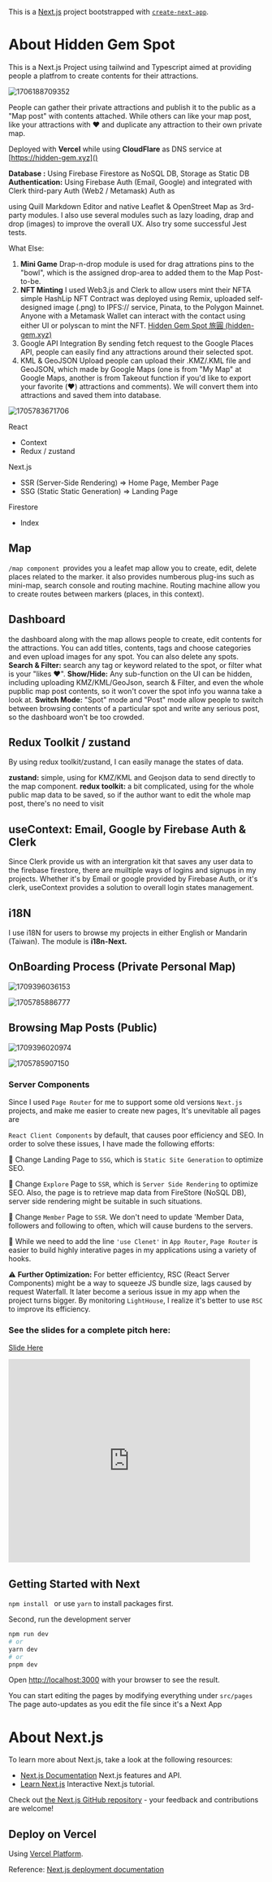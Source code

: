 This is a [Next.js](https://nextjs.org/) project bootstrapped with [`create-next-app`](https://github.com/vercel/next.js/tree/canary/packages/create-next-app).

# About Hidden Gem Spot

This is a Next.js Project using tailwind and Typescript aimed at providing people a platfrom to create contents for their attractions.

![1706188709352](image/README/1706188709352.png)

People can gather their private attractions and publish it to the public as a "Map post" with contents attached.
While others can like your map post, like your attractions with ❤️ and duplicate any attraction to their own private map.

Deployed with **Vercel** while using **CloudFlare** as DNS service at
[https://hidden-gem.xyz]()

**Database :** Using Firebase Firestore as NoSQL DB, Storage as Static DB
**Authentication:** Using Firebase Auth (Email, Google) and integrated with Clerk third-pary Auth (Web2 / Metamask)
Auth as

using Quill Markdown Editor and native Leaflet & OpenStreet Map as 3rd-party modules.
I also use several modules such as lazy loading, drap and drop (images) to improve the overall UX.
Also try some successful Jest tests.

What Else:

1. **Mini Game**
   Drap-n-drop module is used for drag attrations pins to the "bowl", which is the assigned drop-area to added them to the Map Post-to-be.
2. **NFT Minting**
   I used Web3.js and Clerk to allow users mint their NFTA simple HashLip NFT Contract was deployed using Remix, uploaded self-designed image (.png) to IPFS:// service, Pinata, to the Polygon Mainnet. Anyone with a Metamask Wallet can interact with the contact using either UI or polyscan to mint the NFT.
   [Hidden Gem Spot 旅圓 (hidden-gem.xyz)](https://hidden-gem.xyz/mintNFT)
3. Google API Integration
   By sending fetch request to the Google Places API, people can easily find any attractions around their selected spot.
4. KML & GeoJSON Upload
   people can upload their .KMZ/.KML file and GeoJSON, which made by Google Maps (one is from "My Map" at Google Maps, another is from Takeout function if you'd like to export your favorite (❤️) attractions and comments).
   We will convert them into attractions and saved them into database.

![1705783671706](image/README/1705783671706.png)

React

* Context
* Redux / zustand

Next.js

* SSR (Server-Side Rendering) => Home Page, Member Page
* SSG (Static Static Generation) => Landing Page

Firestore

* Index

## Map

`/map component `provides you a leafet map allow you to create, edit, delete places related to the marker.
it also provides numberous plug-ins such as mini-map, search console and routing machine.
Routing machine allow you to create routes between markers (places, in this context).

## Dashboard

the dashboard along with the map allows people to create, edit contents for the attractions. You can add titles, contents, tags and choose categories and even upload images for any spot. You can also delete any spots.
**Search & Filter:** search any tag or keyword related to the spot, or filter what is your "likes ❤️".
**Show/Hide:** Any sub-function on the UI can be hidden, including uploading KMZ/KML/GeoJson, search & Filter,
and even the whole pupblic map post contents, so it won't cover the spot info you wanna take a look at.
**Switch Mode:** "Spot" mode and "Post" mode allow people to switch between browsing contents of a particular spot and write any serious post, so the dashboard won't be too crowded.

## Redux Toolkit / zustand

By using redux toolkit/zustand, I can easily manage the states of data.

**zustand:** simple, using for KMZ/KML and Geojson data to send directly to the map component.
**redux toolkit:** a bit complicated, using for the whole public map data to be saved, so if the author want to edit the whole map post, there's no need to visit

## useContext: Email, Google by Firebase Auth & Clerk

Since Clerk provide us with an intergration kit that saves any user data to the firebase firestore, there are muiltiple ways of logins and signups in my projects. Whether it's by Email or google provided by Firebase Auth, or it's clerk, useContext provides a solution to overall login states management.

## i18N

I use i18N for users to browse my projects in either English or Mandarin (Taiwan). The module is **i18n-Next.**

## OnBoarding Process (Private Personal Map)

![1709396036153](image/README/1709396036153.png)

![1705785886777](image/README/1705785886777.png)

## Browsing Map Posts (Public)

![1709396020974](image/README/1709396020974.png)

![1705785907150](image/README/1705785907150.png)

### Server Components

Since I used `Page Router` for me to support some old versions `Next.js` projects, and make me easier to create new pages, It's unevitable all pages are

`React Client Components` by default, that causes poor efficiency and SEO. In order to solve these issues, I have made the following efforts:

🌟 Change Landing Page to `SSG`, which is `Static Site Generation` to optimize SEO.

🌟 Change `Explore` Page to `SSR`, which is `Server Side Rendering` to optimize SEO. Also, the page is to retrieve map data from FireStore (NoSQL DB), server side rendering might be suitable in such situations.

🌟 Change `Member` Page to `SSR`. We don't need to update 'Member Data, followers and following to often, which will cause burdens to the servers.

🌟 While we need to add the line `'use Clenet'` in `App Router`, `Page Router` is easier to build highly interative pages in my applications using a variety of hooks.

⚠️ **Further Optimization:** For better efficientcy, RSC (React Server Components) might be a way to squeeze JS bundle size, lags caused by request Waterfall. It later become a serious issue in my app when the project turns bigger. By monitoring `LightHouse`, I realize it's  better to use `RSC` to improve its efficiency. 

### See the slides for a complete pitch here:

[Slide Here](https://www.slideshare.net/slideshows/hiddengem-attraction-recording-platform-slide/266594257)

<iframe src="https://www.slideshare.net/slideshow/embed_code/key/E6YY8rWoZaJAnr?hostedIn=slideshare&page=upload" width="476" height="400" frameborder="0" marginwidth="0" marginheight="0" scrolling="no"></iframe>

## Getting Started with Next

`npm install `  or use `yarn`  to install packages first.

Second, run the development server

```bash
npm run dev
# or
yarn dev
# or
pnpm dev
```

Open [http://localhost:3000](http://localhost:3000) with your browser to see the result.

You can start editing the pages by modifying everything under `src/pages `
 The page auto-updates as you edit the file since it's a Next App

# About Next.js

To learn more about Next.js, take a look at the following resources:

- [Next.js Documentation](https://nextjs.org/docs)  Next.js features and API.
- [Learn Next.js](https://nextjs.org/learn) Interactive Next.js tutorial.

Check out [the Next.js GitHub repository](https://github.com/vercel/next.js/) - your feedback and contributions are welcome!

## Deploy on Vercel

Using [Vercel Platform](https://vercel.com/new?utm_medium=default-template&filter=next.js&utm_source=create-next-app&utm_campaign=create-next-app-readme).

Reference:  [Next.js deployment documentation](https://nextjs.org/docs/deployment)
